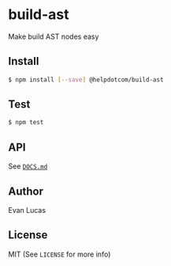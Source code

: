 # build-ast

Make build AST nodes easy

## Install

```bash
$ npm install [--save] @helpdotcom/build-ast
```

## Test

```bash
$ npm test
```

## API

See [`DOCS.md`](DOCS.md)

## Author

Evan Lucas

## License

MIT (See `LICENSE` for more info)

